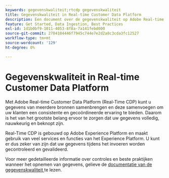 ```yaml
---
keywords: gegevenskwaliteit;rtcdp gegevenskwaliteit
title: Gegevenskwaliteit in Real-time Customer Data Platform
description: Een document over de gegevenskwaliteit op Adobe Real-time Customer Data Platform
feature: Get Started, Data Ingestion, Best Practices
exl-id: 1d1b0bf9-1011-4053-8f8a-7a141febd000
source-git-commit: 2704184446f7945c744e7e2d2a8c3cda3fc12527
workflow-type: tm+mt
source-wordcount: '129'
ht-degree: 0%

---
```


# Gegevenskwaliteit in Real-time Customer Data Platform

Met Adobe Real-time Customer Data Platform (Real-Time CDP) kunt u gegevens van meerdere bronnen samenbrengen en deze samenvoegen om uw klanten een consistente en gecoördineerde ervaring te bieden. Daarom is het van het grootste belang ervoor te zorgen dat uw gegevens volledig, nauwkeurig en beknopt zijn.

Real-Time CDP is gebouwd op Adobe Experience Platform en maakt gebruik van veel services en functies van het Experience Platform. U kunt er dus zeker van zijn dat uw gegevens tijdens het invoeren worden gecontroleerd en gevalideerd.

Voor meer gedetailleerde informatie over controles en beste praktijken wanneer het opnemen van gegevens, gelieve de [ documentatie van de gegevenskwaliteit ](../../ingestion/quality/overview.md) te lezen.
